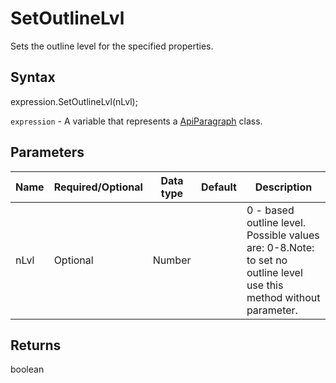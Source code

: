 # SetOutlineLvl

Sets the outline level for the specified properties.

## Syntax

expression.SetOutlineLvl(nLvl);

`expression` - A variable that represents a [ApiParagraph](../ApiParagraph.md) class.

## Parameters

| **Name** | **Required/Optional** | **Data type** | **Default** | **Description** |
| ------------- | ------------- | ------------- | ------------- | ------------- |
| nLvl | Optional | Number |  | 0 - based outline level. Possible values are: 0-8.Note: to set no outline level use this method without parameter. |

## Returns

boolean